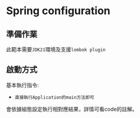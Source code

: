 # Spring configuration

## 準備作業
此範本需要`JDK21`環境及支援`lombok plugin`

## 啟動方式
基本執行指令:
- `直接執行Application的main方法即可`

會依據組態設定執行相對應結果，詳情可看code的註解。